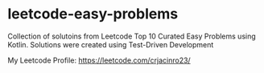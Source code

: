 # leetcode-easy-problems
Collection of solutoins from Leetcode Top 10 Curated Easy Problems using Kotlin. Solutions were created using Test-Driven Development

My Leetcode Profile: https://leetcode.com/crjacinro23/
